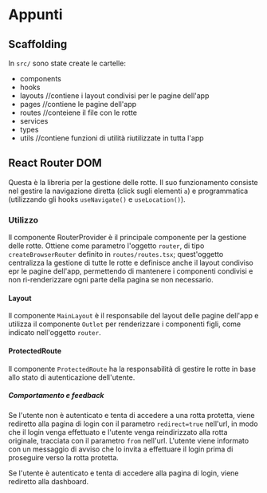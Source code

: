 # Appunti

## Scaffolding
In `src/` sono state create le cartelle:
- components
- hooks
- layouts //contiene i layout condivisi per le pagine dell'app
- pages   //contiene le pagine dell'app
- routes  //conteiene il file con le rotte
- services
- types
- utils   //contiene funzioni di utilità riutilizzate in tutta l'app

## React Router DOM
Questa è la libreria per la gestione delle rotte.
Il suo funzionamento consiste nel gestire la navigazione diretta (click sugli elementi `a`) e programmatica (utilizzando gli hooks `useNavigate()` e `useLocation()`). 

### Utilizzo
Il componente RouterProvider è il principale componente per la gestione delle rotte. Ottiene come parametro l'oggetto `router`, di tipo `createBrowserRouter` definito in `routes/routes.tsx`; quest'oggetto centralizza la gestione di tutte le rotte e definisce anche il layout condiviso epr le pagine dell'app, permettendo di mantenere i componenti condivisi e non ri-renderizzare ogni parte della pagina se non necessario.

#### Layout
Il componente `MainLayout` è il responsabile del layout delle pagine dell'app e utilizza il componente `Outlet` per renderizzare i componenti figli, come indicato nell'oggetto `router`.

#### ProtectedRoute
Il componente `ProtectedRoute` ha la responsabilità di gestire le rotte in base allo stato di autenticazione dell'utente.

##### Comportamento e feedback
Se l'utente non è autenticato e tenta di accedere a una rotta protetta, viene rediretto alla pagina di login con il parametro `redirect=true` nell'url, in modo che il login venga effettuato e l'utente venga reindirizzato alla rotta originale, tracciata con il parametro `from` nell'url.
L'utente viene informato con un messaggio di avviso che lo invita a effettuare il login prima di proseguire verso la rotta protetta.

Se l'utente è autenticato e tenta di accedere alla pagina di login, viene rediretto alla dashboard.